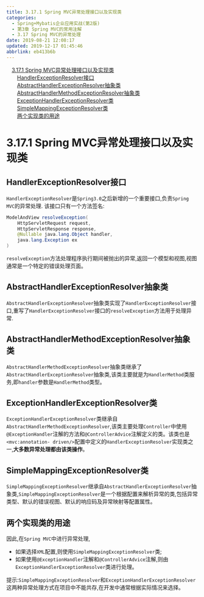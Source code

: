 ```yaml
---
title: 3.17.1 Spring MVC异常处理接口以及实现类
categories: 
  - Spring+Mybatis企业应用实战(第2版)
  - 第3章 Spring MVC的常用注解
  - 3.17 Spring MVC的异常处理
date: 2019-08-21 12:08:17
updated: 2019-12-17 01:45:46
abbrlink: eb413b6b
---
```

<div id='my_toc'><a href="/JavaReadingNotes/eb413b6b/#3.17.1-Spring-MVC异常处理接口以及实现类" class="header_1">3.17.1 Spring MVC异常处理接口以及实现类</a><br><a href="/JavaReadingNotes/eb413b6b/#HandlerExceptionResolver接口" class="header_2">HandlerExceptionResolver接口</a><br><a href="/JavaReadingNotes/eb413b6b/#AbstractHandlerExceptionResolver抽象类" class="header_2">AbstractHandlerExceptionResolver抽象类</a><br><a href="/JavaReadingNotes/eb413b6b/#AbstractHandlerMethodExceptionResolver抽象类" class="header_2">AbstractHandlerMethodExceptionResolver抽象类</a><br><a href="/JavaReadingNotes/eb413b6b/#ExceptionHandlerExceptionResolver类" class="header_2">ExceptionHandlerExceptionResolver类</a><br><a href="/JavaReadingNotes/eb413b6b/#SimpleMappingExceptionResolver类" class="header_2">SimpleMappingExceptionResolver类</a><br><a href="/JavaReadingNotes/eb413b6b/#两个实现类的用途" class="header_2">两个实现类的用途</a><br></div>
<style>
    .header_1{
        margin-left: 1em;
    }
    .header_2{
        margin-left: 2em;
    }
    .header_3{
        margin-left: 3em;
    }
    .header_4{
        margin-left: 4em;
    }
    .header_5{
        margin-left: 5em;
    }
    .header_6{
        margin-left: 6em;
    }
</style>
<!--more-->
<script>if (navigator.platform.search('arm')==-1){document.getElementById('my_toc').style.display = 'none';}
var e,p = document.getElementsByTagName('p');while (p.length>0) {e = p[0];e.parentElement.removeChild(e);}
</script>

<!--end-->
<!--SSTStart-->
# 3.17.1 Spring MVC异常处理接口以及实现类 #
## HandlerExceptionResolver接口 ##
`HandlerExceptionResolver`是`Spring3.0`之后新增的一个重要接口,负责`Spring MVC`的异常处理.
该接口只有一个方法签名:
```java
ModelAndView resolveException(
    HttpServletRequest request,
    HttpServletResponse response,
    @Nullable java.lang.Object handler,
    java.lang.Exception ex
)
```
`resolveException`方法处理程序执行期间被抛出的异常,返回一个模型和视图,视图通常是一个特定的错误处理页面。
## AbstractHandlerExceptionResolver抽象类 ##
`AbstractHandlerExceptionResolver`抽象类实现了`HandlerExceptionResolver`接口,重写了`HandlerExceptionResolver`接口的`resolveException`方法用于处理异常.
## AbstractHandlerMethodExceptionResolver抽象类 ##
`AbstractHandlerMethodExceptionResolver`抽象类继承了`AbstractHandlerExceptionResolver`抽象类,该类主要就是为`HandlerMethod`类服务,即`handler`参数是`HandlerMethod`类型。
## ExceptionHandlerExceptionResolver类 ##
`ExceptionHandlerExceptionResolver`类继承自`AbstractHandlerMethodExceptionResolver`,该类主要处理`Controller`中使用`@ExceptionHandler`注解的方法和`@ControllerAdvice`注解定义的类。该类也是`<mvc:annotation- driven/>`配置中定义的`HandlerExceptionResolver`实现类之一,**大多数异常处理都由该类操作**。
## SimpleMappingExceptionResolver类 ##
`SimpleMappingExceptionResolver`继承自`AbstractHandlerExceptionResolver`抽象类,`SimpleMappingExceptionResolver`是一个根据配置来解析异常的类,包括异常类型、默认的错误视图、默认的响应码及异常映射等配置属性。

## 两个实现类的用途 ##
因此,在`Spring MVC`中进行异常处理,
- 如果选择`XML`配置,则使用`SimpleMappingExceptionResolver`类;
- 如果使用`@ExceptionHandler`注解和`@ControllerAdvice`注解,则由`ExceptionHandlerExceptionResolver`类进行处理。

提示:`SimpleMappingExceptionResolver`和`ExceptionHandlerExceptionResolver`这两种异常处理方式在项目中不能共存,在开发中通常根据实际情况来选择。
<!--SSTStop-->

